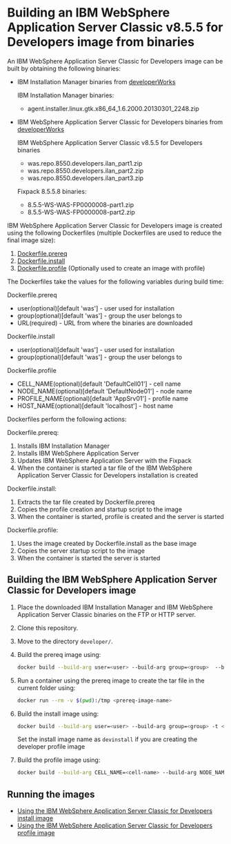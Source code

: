 # Building an IBM WebSphere Application Server Classic v8.5.5 for Developers image from binaries

An IBM WebSphere Application Server Classic for Developers image can be built by obtaining the following binaries:
* IBM Installation Manager binaries from [developerWorks](http://www.ibm.com/developerworks/downloads/ws/wasdevelopers/)

  IBM Installation Manager binaries:
  * agent.installer.linux.gtk.x86_64_1.6.2000.20130301_2248.zip

* IBM WebSphere Application Server Classic for Developers binaries from [developerWorks](http://www.ibm.com/developerworks/downloads/ws/wasdevelopers)

  IBM WebSphere Application Server Classic v8.5.5 for Developers binaries
  * was.repo.8550.developers.ilan_part1.zip
  * was.repo.8550.developers.ilan_part2.zip
  * was.repo.8550.developers.ilan_part3.zip

  Fixpack 8.5.5.8 binaries:
  * 8.5.5-WS-WAS-FP0000008-part1.zip
  * 8.5.5-WS-WAS-FP0000008-part2.zip

IBM WebSphere Application Server Classic for Developers image is created using the following Dockerfiles (multiple Dockerfiles are used to reduce the final image size):

1. [Dockerfile.prereq](Dockerfile.prereq)
2. [Dockerfile.install](Dockerfile.install)
3. [Dockerfile.profile](Dockerfile.profile) (Optionally used to create an image with profile)

The Dockerfiles take the values for the following variables during build time:

Dockerfile.prereq
* user(optional)[default 'was'] - user used for installation                                                                     
* group(optional)[default 'was'] - group the user belongs to
* URL(required) - URL from where the binaries are downloaded

Dockerfile.install
* user(optional)[default 'was'] - user used for installation                                                                     
* group(optional)[default 'was'] - group the user belongs to

Dockerfile.profile
* CELL_NAME(optional)[default 'DefaultCell01'] - cell name                                                                             
* NODE_NAME(optional)[default 'DefaultNode01'] - node name                                                                                      
* PROFILE_NAME(optional)[default 'AppSrv01'] - profile name                                                                            
* HOST_NAME(optional)[default 'localhost'] - host name    


Dockerfiles perform the following actions:

Dockerfile.prereq:

1. Installs IBM Installation Manager
2. Installs IBM WebSphere Application Server 
3. Updates IBM WebSphere Application Server with the Fixpack
4. When the container is started a tar file of the IBM WebSphere Application Server Classic for Developers installation is created

Dockerfile.install:
                                                                                                           
1. Extracts the tar file created by Dockerfile.prereq
2. Copies the profile creation and startup script to the image
3. When the container is started, profile is created and the server is started

Dockerfile.profile:                                                                                  
                                                                                                                        
1. Uses the image created by Dockerfile.install as the base image                           
2. Copies the server startup script to the image                                
3. When the container is started the server is started      

## Building the IBM WebSphere Application Server Classic for Developers image

1. Place the downloaded IBM Installation Manager and IBM WebSphere Application Server Classic binaries on the FTP or HTTP server.
2. Clone this repository.
3. Move to the directory `developer/`.
4. Build the prereq image using:

    ```bash
    docker build --build-arg user=<user> --build-arg group=<group>  --build-arg URL=<URL> -t <prereq-image-name> -f Dockerfile.prereq .
    ```

6. Run a container using the prereq image to create the tar file in the current folder using:

    ```bash
    docker run --rm -v $(pwd):/tmp <prereq-image-name>
    ```

7. Build the install image using:       

    ```bash
    docker build --build-arg user=<user> --build-arg group=<group> -t <install-image-name> -f Dockerfile.install .
    ```
    Set the install image name as `devinstall` if you are creating the developer profile image 

7. Build the profile image using:                                                                                                 
                                                                                                                                       
    ```bash                                                                                                                            
    docker build --build-arg CELL_NAME=<cell-name> --build-arg NODE_NAME=<node-name> --build-arg PROFILE_NAME=<profile-name> --build-arg HOST_NAME=<host-name> -t <profile-image-name> -f Dockerfile.profile .                              
    ``` 

## Running the images                                                                                                                           
                                                                                                                                                
* [Using the IBM WebSphere Application Server Classic for Developers install image](Run-install-image.md)                                                                                               
* [Using the IBM WebSphere Application Server Classic for Developers profile image](Run-profile-image.md)       

